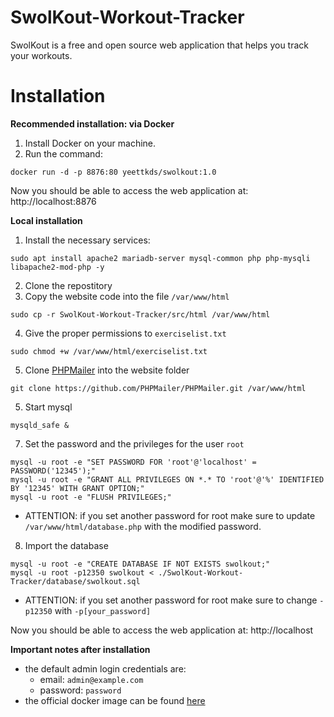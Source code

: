# SwolKout-Workout-Tracker
SwolKout is a free and open source web application that helps you track your workouts.

# Installation

**Recommended installation: via Docker**

1. Install Docker on your machine.
2. Run the command: 

``` docker run -d -p 8876:80 yeettkds/swolkout:1.0 ```

Now you should be able to access the web application at: http://localhost:8876


**Local installation**

1. Install the necessary services:

```sudo apt install apache2 mariadb-server mysql-common php php-mysqli libapache2-mod-php -y```

2. Clone the repostitory
3. Copy the website code into the file ```/var/www/html```

```sudo cp -r SwolKout-Workout-Tracker/src/html /var/www/html```

4. Give the proper permissions to ```exerciselist.txt```

```sudo chmod +w /var/www/html/exerciselist.txt```

5. Clone [PHPMailer](https://github.com/PHPMailer/PHPMailer.git) into the website folder

```git clone https://github.com/PHPMailer/PHPMailer.git /var/www/html```

5. Start mysql

```mysqld_safe &```

7. Set the password and the privileges for the user ```root```
```
mysql -u root -e "SET PASSWORD FOR 'root'@'localhost' = PASSWORD('12345');"
mysql -u root -e "GRANT ALL PRIVILEGES ON *.* TO 'root'@'%' IDENTIFIED BY '12345' WITH GRANT OPTION;"
mysql -u root -e "FLUSH PRIVILEGES;"
```
- ATTENTION: if you set another password for root make sure to update ```/var/www/html/database.php``` with the modified password.
8. Import the database
```
mysql -u root -e "CREATE DATABASE IF NOT EXISTS swolkout;"
mysql -u root -p12350 swolkout < ./SwolKout-Workout-Tracker/database/swolkout.sql
```
- ATTENTION: if you set another password for root make sure to change ```-p12350``` with ```-p[your_password]```

Now you should be able to access the web application at: http://localhost


**Important notes after installation**
- the default admin login credentials are:
   - email: ```admin@example.com```
   - password: ```password```
- the official docker image can be found [here](https://hub.docker.com/r/yeettkds/swolkout)
